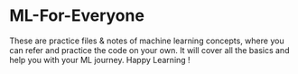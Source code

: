 # ML-For-Everyone
These are practice files &amp; notes of machine learning concepts, where you can refer and practice the code on your own. It will cover all the basics and help you with your ML journey. Happy Learning ! 
